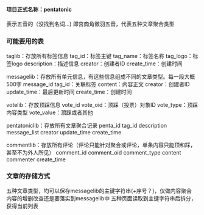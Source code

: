 #### 项目正式名称：pentatonic
表示五音的（没找到名词...)
即宫商角徵羽五音，代表五种文章聚合类型

### 可能要用的表
taglib：存放所有标签信息
tag_id：标签主键
tag_name：标签名称
tag_logo：标签logo
description：描述信息
creator：创建者ID
create_time：创建时间

messagelib：存放所有单元信息，有这些信息组成不同的文章类型。每一段大概500字
message_id
tag_id：关联标签
content：内容正文
creator：创建者ID
update_time：最后更新时间
create_time：创建时间

votelib：存放顶踩信息
vote_id
vote_oid：顶踩（投票）对象ID
vote_type：顶踩内容类型
vote_value：顶踩或者其他

pentatoniclib：存放所有文章聚合记录
penta_id
tag_id
description
message_list
creator
update_time
create_time

commentlib：存放所有评论（评论只能针对聚合或评论，单条内容只能顶和踩，甚至不为外人所见）
comment_id
comment_oid
comment_type
content
commenter
create_time




### 文章的存储方式
五种文章类型，均可以保存messagelib的主键字符串(+序号？)，仅做内容聚合
内容的增删改查还是要落实到messagelib中
五种页面读取到主键字符串后拆分，获得当前列表